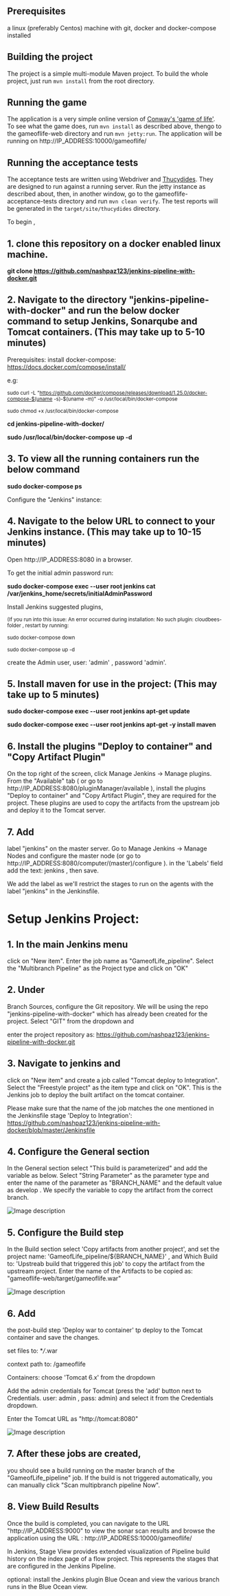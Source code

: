 ## Prerequisites
a linux (preferably Centos) machine with git, docker and docker-compose installed

## Building the project

The project is a simple multi-module Maven project. To build the whole project, just run `mvn install` from the root directory.

## Running the game

The application is a very simple online version of [Conway's 'game of life'](http://en.wikipedia.org/wiki/Conway's_Game_of_Life). To see what the game does, run `mvn install` as described above, thengo to the gameoflife-web directory and run `mvn jetty:run`. The application will be running on http://IP_ADDRESS:10000/gameoflife/

## Running the acceptance tests

The acceptance tests are written using Webdriver and [Thucydides](http://thucydides.info). They are designed to run against a running server. Run the jetty instance as described about, then, in another window, go to the gameoflife-acceptance-tests directory and run `mvn clean verify`. The test reports will be generated in the `target/site/thucydides` directory.

To begin , 
## 1. clone this repository on a docker enabled linux machine.

**git clone https://github.com/nashpaz123/jenkins-pipeline-with-docker.git**

## 2. Navigate to the directory "jenkins-pipeline-with-docker" and run the below docker command to setup Jenkins, Sonarqube and Tomcat containers. (This may take up to 5-10 minutes)
Prerequisites: install docker-compose: https://docs.docker.com/compose/install/ 

e.g:

<sub>sudo curl -L "https://github.com/docker/compose/releases/download/1.25.0/docker-compose-$(uname -s)-$(uname -m)" -o /usr/local/bin/docker-compose</sub>

<sub>sudo chmod +x /usr/local/bin/docker-compose</sub>

**cd jenkins-pipeline-with-docker/**

**sudo /usr/local/bin/docker-compose up -d**

## 3. To view all the running containers run the below command

**sudo docker-compose ps**
    
Configure the "Jenkins" instance:
## 4. Navigate to the below URL to connect to your Jenkins instance. (This may take up to 10-15 minutes)
Open http://IP_ADDRESS:8080 in a browser.

To get the initial admin password run:

**sudo docker-compose exec --user root jenkins cat /var/jenkins_home/secrets/initialAdminPassword**

Install Jenkins suggested plugins, 

<sub>(If you run into this issue: An error occurred during installation: No such plugin: cloudbees-folder ,
restart by running:</sub>

<sub>sudo docker-compose down</sub>

<sub>sudo docker-compose up -d</sub>

create the Admin user, user: 'admin' , password 'admin'.

## 5. Install maven for use in the project: (This may take up to 5 minutes)

**sudo docker-compose exec --user root jenkins apt-get update**

**sudo docker-compose exec --user root jenkins apt-get -y install maven**

## 6. Install the plugins "Deploy to container" and "Copy Artifact Plugin" 
On the top right of the screen, click Manage Jenkins → Manage plugins. From the "Available" tab ( or go to http://IP_ADDRESS:8080/pluginManager/available ), install the plugins "Deploy to container" and "Copy Artifact Plugin", they are required for the project. These plugins are used to copy the artifacts from the upstream job and deploy it to the Tomcat server.

## 7. Add 
label "jenkins" on the master server. Go to Manage Jenkins → Manage Nodes and configure the master node (or go to http://IP_ADDRESS:8080/computer/(master)/configure ). in the 'Labels' field add the text: jenkins , then save.

We add the label as we'll restrict the stages to run on the agents with the label "jenkins" in the Jenkinsfile.

# Setup Jenkins Project:

## 1. In the main Jenkins menu
click on "New item". Enter the job name as "GameofLife_pipeline". Select the "Multibranch Pipeline" as the Project type and click on "OK"

## 2. Under
Branch Sources, configure the Git repository. We will be using the repo "jenkins-pipeline-with-docker" which has already been created for the project.  Select "GIT" from the dropdown and 

enter the project repository as: https://github.com/nashpaz123/jenkins-pipeline-with-docker.git

## 3. Navigate  to jenkins and
click on "New item" and create a job called "Tomcat deploy to Integration".  Select the "Freestyle project" as the item type and click on "OK". This is the Jenkins job to deploy the built artifact on the tomcat container.

Please make sure that the name of the job matches the one mentioned in the Jenkinsfile stage 'Deploy to Integration':
https://github.com/nashpaz123/jenkins-pipeline-with-docker/blob/master/Jenkinsfile

## 4. Configure the General section
In the General section select "This build is parameterized" and add the variable as below. Select "String Parameter" as the parameter type and enter the name of the parameter as "BRANCH_NAME" and the default value as develop . We specify the variable to copy the artifact from the correct branch.

![Image description](https://github.com/nashpaz123/jenkins-pipeline-with-docker/blob/master/general.png)

## 5. Configure the Build step
In the Build section select 'Copy artifacts from another project', and set the project name: 'GameofLife_pipeline/${BRANCH_NAME}' , and Which Build to: 'Upstreab build that triggered this job' to copy the artifact from the upstream project. Enter the name of the Artifacts to be copied as: "gameoflife-web/target/gameoflife.war"

![Image description](https://github.com/nashpaz123/jenkins-pipeline-with-docker/blob/master/build.png)

## 6. Add 
the post-build step 'Deploy war to container' tp deploy to the Tomcat container and save the changes.

set files to: \**/*.war

context path to: /gameoflife

Containers: choose 'Tomcat 6.x' from the dropdown

Add the admin credentials for Tomcat (press the 'add' button next to Credentials. user: admin , pass: admin) and select it from the Credentials dropdown. 

Enter the Tomcat URL as "http://tomcat:8080"

![Image description](https://github.com/nashpaz123/jenkins-pipeline-with-docker/blob/master/post.png)

## 7. After these jobs are created, 
you should see a build running on the master branch of the "GameofLife_pipeline" job. If the build is not triggered automatically, you can manually click "Scan multipbranch pipeline Now".

## 8. View Build Results
Once the build is completed, you can navigate  to the URL "http://IP_ADDRESS:9000" to view the sonar scan results and browse the application using the URL : http://IP_ADDRESS:10000/gameoflife/

In Jenkins, Stage View provides extended visualization of Pipeline build history on the index page of a flow project. This represents the stages that are configured in the Jenkins Pipeline.

optional: install the Jenkins plugin Blue Ocean and view the various branch runs in the Blue Ocean view.
